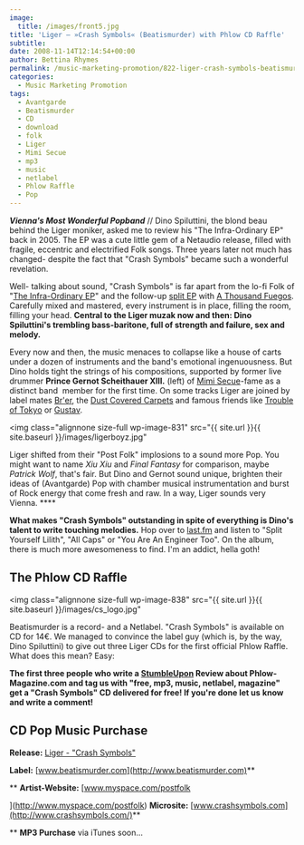 ```yaml
---
image:
  title: /images/front5.jpg
title: 'Liger – »Crash Symbols« (Beatismurder) with Phlow CD Raffle'
subtitle: 
date: 2008-11-14T12:14:54+00:00
author: Bettina Rhymes
permalink: /music-marketing-promotion/822-liger-crash-symbols-beatismurder-with-phlow-cd-raffle
categories:
  - Music Marketing Promotion
tags:
  - Avantgarde
  - Beatismurder
  - CD
  - download
  - folk
  - Liger
  - Mimi Secue
  - mp3
  - music
  - netlabel
  - Phlow Raffle
  - Pop
---
```

***Vienna's Most Wonderful Popband*** // Dino Spiluttini, the blond beau behind the Liger moniker, asked me to review his "The Infra-Ordinary EP" back in 2005. The EP was a cute little gem of a Netaudio release, filled with fragile, eccentric and electrified Folk songs. Three years later not much has changed- despite the fact that "Crash Symbols" became such a wonderful revelation.<!--more-->

<!--adsense-->

Well- talking about sound, "Crash Symbols" is far apart from the lo-fi Folk of "[The Infra-Ordinary EP](http://www.beatismurder.com/netlabel/index.php?option=com_content&task=view&id=16&Itemid=43)" and the follow-up [split EP](http://www.beatismurder.com/netlabel/index.php?option=com_content&task=view&id=22&Itemid=46) with [A Thousand Fuegos](http://www.myspace.com/athousandfuegos). Carefully mixed and mastered, every instrument is in place, filling the room, filling your head. **Central to the Liger muzak now and then: Dino Spiluttini's trembling bass-baritone, full of strength and failure, sex and melody.**

Every now and then, the music menaces to collapse like a house of carts under a dozen of instruments and the band's emotional ingenuousness. But Dino holds tight the strings of his compositions, supported by former live drummer **Prince Gernot Scheithauer XIII.** (left) of [Mimi Secue](http://www.myspace.com/mimisecue)-fame as a distinct band  member for the first time. On some tracks Liger are joined by label mates [Br'er](http://www.myspace.com/brrer), the [Dust Covered Carpets](http://www.myspace.com/volkever) and famous friends like [Trouble of Tokyo](http://www.myspace.com/troubleovertokyo) or [Gustav](http://www.myspace.com/gustavofficial).

<img class="alignnone size-full wp-image-831" src="{{ site.url }}{{ site.baseurl }}/images/ligerboyz.jpg"

Liger shifted from their "Post Folk" implosions to a sound more Pop. You might want to name _Xiu Xiu_ and _Final Fantasy_ for comparison, maybe _Patrick Wolf_, that's fair. But Dino and Gernot sound unique, brighten their ideas of (Avantgarde) Pop with chamber musical instrumentation and burst of Rock energy that come fresh and raw. In a way, Liger sounds very Vienna. ****

**What makes "Crash Symbols" outstanding in spite of everything is Dino's talent to write touching melodies.** Hop over to [last.fm](http://www.last.fm/music/Liger/Crash+Symbols) and listen to "Split Yourself Lilith", "All Caps" or "You Are An Engineer Too". On the album, there is much more awesomeness to find. I'm an addict, hella goth!

## The Phlow CD Raffle

<img class="alignnone size-full wp-image-838" src="{{ site.url }}{{ site.baseurl }}/images/cs_logo.jpg"

Beatismurder is a record- and a Netlabel. "Crash Symbols" is available on CD for 14€. We managed to convince the label guy (which is, by the way, Dino Spiluttini) to give out three Liger CDs for the first official Phlow Raffle. What does this mean? Easy:

**The first three people who write a <a href="http://www.stumbleupon.com/" target="_blank">StumbleUpon</a> Review about Phlow-Magazine.com and tag us with "free, mp3, music, netlabel, magazine" get a "Crash Symbols" CD delivered for free! If you're done let us** **know and write a comment!** 

[](mailto:kontakt@phlow.net)

## CD Pop Music Purchase

**Release:** [Liger - "Crash Symbols"](http://www.beatismurder.com/bimreccs.html)
  
**Label:** [www.beatismurder.com](http://www.beatismurder.com)**
  
** **Artist-Website:** [www.myspace.com/postfolk
  
](http://www.myspace.com/postfolk) **Microsite:** [www.crashsymbols.com](http://www.crashsymbols.com/)**
  
** **MP3 Purchase** via iTunes soon...[](http://www.myspace.com/postfolk)